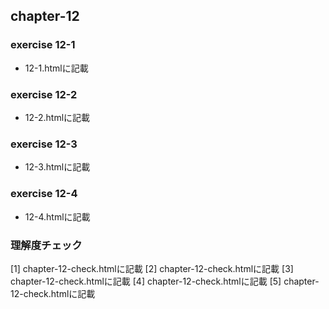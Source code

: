 ## chapter-12

### exercise 12-1

- 12-1.htmlに記載

### exercise 12-2

- 12-2.htmlに記載

### exercise 12-3

- 12-3.htmlに記載

### exercise 12-4

- 12-4.htmlに記載

### 理解度チェック

[1] chapter-12-check.htmlに記載
[2] chapter-12-check.htmlに記載
[3] chapter-12-check.htmlに記載
[4] chapter-12-check.htmlに記載
[5] chapter-12-check.htmlに記載
